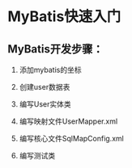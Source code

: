 # MyBatis快速入门

## MyBatis开发步骤：

1. 添加mybatis的坐标

2. 创建user数据表

3. 编写User实体类

4. 编写映射文件UserMapper.xml

5. 编写核心文件SqlMapConfig.xml

6. 编写测试类

   ​

